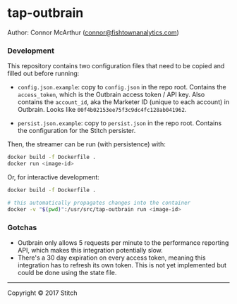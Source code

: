 # tap-outbrain

Author: Connor McArthur (connor@fishtownanalytics.com)

### Development

This repository contains two configuration files that need to be copied and filled out before running:

- `config.json.example`: copy to `config.json` in the repo root. Contains the `access_token`, which is the Outbrain access token / API key. Also contains the `account_id`, aka the Marketer ID (unique to each account) in Outbrain. Looks like `00f4b02153ee75f3c9dc4fc128ab041962`.

- `persist.json.example`: copy to `persist.json` in the repo root. Contains the configuration for the Stitch persister.

Then, the streamer can be run (with persistence) with:

```bash
docker build -f Dockerfile .
docker run <image-id>
```

Or, for interactive development:

```bash
docker build -f Dockerfile .

# this automatically propagates changes into the container
docker -v "$(pwd)":/usr/src/tap-outbrain run <image-id>
```

### Gotchas

- Outbrain only allows 5 requests per minute to the performance reporting API, which makes this integration potentially slow.
- There's a 30 day expiration on every access token, meaning this integration has to refresh its own token. This is not yet implemented but could be done using the state file.


---

Copyright &copy; 2017 Stitch
